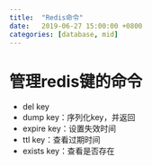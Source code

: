 ```yaml
---
title:  "Redis命令"
date:   2019-06-27 15:00:00 +0800
categories: [database, mid]
---
```


# 管理redis键的命令

* del key
* dump key：序列化key，并返回
* expire key：设置失效时间
* ttl key：查看过期时间
* exists key：查看是否存在